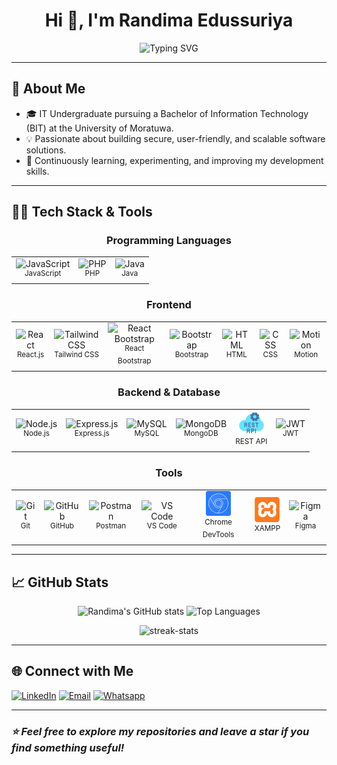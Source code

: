 <h1 align="center">Hi 👋, I'm Randima Edussuriya</h1>

<p align="center">
  <img src="https://readme-typing-svg.herokuapp.com?font=Fira+Code&size=26&duration=3000&pause=500&color=00FFFF&center=true&vCenter=true&width=500&lines=Full+Stack+Web+Developer;MERN+Stack+%7C+MySQL;Problem+Solver+%7C+AI+Enthusiast+" alt="Typing SVG" />
</p>

---

## 🚀 About Me

- 🎓 IT Undergraduate pursuing a Bachelor of Information Technology (BIT) at the University of Moratuwa.
- 💡 Passionate about building secure, user-friendly, and scalable software solutions.
- 🚀 Continuously learning, experimenting, and improving my development skills.

---

## 👨‍💻 Tech Stack & Tools

<table align="center">
  <tr>
    <h3 align="center">Programming Languages</h3>
    <td align="center">
        <img width="40" src="https://cdn.jsdelivr.net/gh/devicons/devicon@latest/icons/javascript/javascript-original.svg" alt="JavaScript" title="JavaScript"/><br/>
        <sup>JavaScript</sup>
    </td>
    <td align="center">
        <img width="40" src="https://cdn.jsdelivr.net/gh/devicons/devicon@latest/icons/php/php-original.svg" alt="PHP" title="PHP"/><br/>
        <sup>PHP</sup>
    </td>
    <td align="center">
        <img width="40" src="https://cdn.jsdelivr.net/gh/devicons/devicon@latest/icons/java/java-original.svg" alt="Java" title="Java"/><br/>
        <sup>Java</sup>
    </td>
  </tr>
</table>

<table align="center">
  <tr>
    <h3 align="center">Frontend</h3>
    <td align="center">
        <img width="40" src="https://cdn.jsdelivr.net/gh/devicons/devicon@latest/icons/react/react-original.svg" alt="React" title="React"/><br/>
        <sup>React.js</sup>
    </td>
    <td align="center">
        <img width="40" src="https://cdn.jsdelivr.net/gh/devicons/devicon@latest/icons/tailwindcss/tailwindcss-original.svg" alt="Tailwind CSS" title="Tailwind CSS"/><br/>
        <sup>Tailwind CSS</sup>
    </td>
    <td align="center">
        <img width="40" src="https://cdn.jsdelivr.net/gh/devicons/devicon@latest/icons/reactbootstrap/reactbootstrap-original.svg" alt="React Bootstrap" title="React Bootstrap"/><br/>
        <sup>React Bootstrap</sup>
    </td>
    <td align="center">
        <img width="40" src="https://cdn.jsdelivr.net/gh/devicons/devicon@latest/icons/bootstrap/bootstrap-original.svg" alt="Bootstrap" title="Bootstrap"/><br/>
        <sup>Bootstrap</sup>
    </td>
    <td align="center">
        <img width="40" src="https://cdn.jsdelivr.net/gh/devicons/devicon@latest/icons/html5/html5-original.svg" alt="HTML" title="HTML"/><br/>
        <sup>HTML</sup>
    </td>
    <td align="center">
        <img width="40" src="https://cdn.jsdelivr.net/gh/devicons/devicon@latest/icons/css3/css3-original.svg" alt="CSS" title="CSS"/><br/>
        <sup>CSS</sup>
    </td>
    <td align="center">
        <img width="40" src="https://cdn.brandfetch.io/idDJv1mfrb/w/1080/h/1080/theme/dark/icon.png?c=1bxid64Mup7aczewSAYMX&t=1753779057992" alt="Motion" title="Motion"/><br/>
        <sup>Motion</sup>
    </td>
  </tr>
</table>

<table align="center">
  <tr>
    <h3 align="center">Backend & Database</h3>
    <td align="center">
        <img width="40" src="https://www.vectorlogo.zone/logos/nodejs/nodejs-icon.svg" alt="Node.js" title="Node.js"/><br/>
        <sup>Node.js</sup>
    </td>
    <td align="center">
        <img width="40" src="https://skillicons.dev/icons?i=express" alt="Express.js" title="Express.js"/><br/>
        <sup>Express.js</sup>
    </td>
    <td align="center">
        <img width="40" src="https://skillicons.dev/icons?i=mysql" alt="MySQL" title="MySQL"/><br/>
        <sup>MySQL</sup>
    </td>
    <td align="center">
        <img width="40" src="https://cdn.jsdelivr.net/gh/devicons/devicon@latest/icons/mongodb/mongodb-original.svg" alt="MongoDB" title="MongoDB"/><br/>
        <sup>MongoDB</sup>
    </td>
    <td align="center">
        <img width="40" src="./assets/rest-api-blue.svg" alt="REST API" title="REST API"/><br/>
        <sup>REST API</sup>
    </td>
    <td align="center">
        <img width="40" src="https://cdn.brandfetch.io/id9sqpmbQ-/w/240/h/240/theme/dark/logo.png?c=1bxid64Mup7aczewSAYMX&t=1756952762953" alt="JWT" title="JWT"/><br/>
        <sup>JWT</sup>
    </td>
  </tr>
</table>

<table align="center">
  <tr>
    <h3 align="center">Tools</h3>
    <td align="center">
        <img width="40" src="https://cdn.jsdelivr.net/gh/devicons/devicon@latest/icons/git/git-original.svg" alt="Git" title="Git"/><br/>
        <sup>Git</sup>
    </td>
    <td align="center">
        <img width="40" src="https://skillicons.dev/icons?i=github" alt="GitHub" title="GitHub"/><br/>
        <sup>GitHub</sup>
    </td>
    <td align="center">
        <img width="40" src="https://cdn.jsdelivr.net/gh/devicons/devicon@latest/icons/postman/postman-original.svg" alt="Postman" title="Postman"/><br/>
        <sup>Postman</sup>
    </td>
    <td align="center">
        <img width="40" src="https://cdn.jsdelivr.net/gh/devicons/devicon@latest/icons/vscode/vscode-original.svg" alt="VS Code" title="VS Code"/><br/>
        <sup>VS Code</sup>
    </td>
    <td align="center">
        <img width="40" src="./assets/chrome-devtools.svg" alt="Chrome DevTools" title="Chrome DevTools"/><br/>
        <sup>Chrome DevTools</sup>
    </td>
    <td align="center">
        <img width="40" src="./assets/xampp.svg" alt="XAMPP" title="XAMPP"/><br/>
        <sup>XAMPP</sup>
    </td>
    <td align="center">
      <img width="40" src="https://cdn.jsdelivr.net/gh/devicons/devicon@latest/icons/figma/figma-original.svg" alt="Figma" title="Figma"><br>
      <sup>Figma</sup>
    </td>
  </tr>
</table>

---

## 📈 GitHub Stats

<p align="center">
  <img src="https://github-readme-stats.vercel.app/api?username=randima-edussuriya&show_icons=true&theme=dark&hide_border=true&border_radius=10&icon_color=00FFFF&hide_title=true&custom_title=My+GitHub+Stats&text_color=cccccc&ring_color=00ffff" alt="Randima's GitHub stats" />
  <img src="https://github-readme-stats.vercel.app/api/top-langs/?username=randima-edussuriya&layout=compact&theme=dark&hide_border=true&&border_radius=10&text_color=cccccc&title_color=cccccc&&langs_count=8" alt="Top Languages" />
</p>

<p align="center">
  <img src="https://github-readme-streak-stats.herokuapp.com/?user=randima-edussuriya&theme=dark&hide_border=true&border_radius=10&fire=00FFFF&text_color=cccccc&dates=cccccc&sideNums=00ffff" alt="streak-stats"/>
</p>

---

## 🌐 Connect with Me

[![LinkedIn](https://img.shields.io/badge/LinkedIn-0077B5?style=for-the-badge&logo=linkedin&logoColor=ffffff)](https://www.linkedin.com/in/randima-edussuriya/)
[![Email](https://img.shields.io/badge/Email-EA4335?style=for-the-badge&logo=gmail&logoColor=ffffff)](mailto:d.randima.edussuriya@gmail.com)
[![Whatsapp](https://img.shields.io/badge/Whatsapp-25D366?style=for-the-badge&logo=whatsapp&logoColor=ffffff)](https://wa.me/94712179248)

---

### _⭐️ Feel free to explore my repositories and leave a star if you find something useful!_
